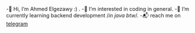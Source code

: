 -👋 Hi, I’m Ahmed Elgezawy :) .
-👀 I’m interested in coding in general.
-🌱 I’m currently learning backend development /*in java btw*/.
-📬 reach me on [telegram](https://t.me/ahmdgzwy)

